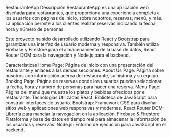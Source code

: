RestauranteApp
Descripción
RestauranteApp es una aplicación web diseñada para restaurantes, que proporciona una experiencia completa a los usuarios con páginas de inicio, sobre nosotros, reservas, menú, y más. La aplicación permite a los clientes realizar reservas indicando la fecha, hora y número de personas.

Este proyecto ha sido desarrollado utilizando React y Bootstrap para garantizar una interfaz de usuario moderna y responsiva. También utiliza Firebase y Firestore para el almacenamiento de la base de datos, React Router DOM para la navegación y Node.js para el backend.

Características
Home Page: Página de inicio con una presentación del restaurante y enlaces a las demás secciones.
About Us Page: Página sobre nosotros con información acerca del restaurante, su historia y su equipo.
Booking Page: Página de reservas donde los usuarios pueden seleccionar la fecha, hora y número de personas para hacer una reserva.
Menu Page: Página del menú que muestra los platos y bebidas ofrecidos por el restaurante.
Tecnologías Utilizadas
React: Biblioteca de JavaScript para construir interfaces de usuario.
Bootstrap: Framework CSS para diseñar sitios web y aplicaciones web responsivas y modernas.
React Router DOM: Librería para manejar la navegación en la aplicación.
Firebase & Firestore: Plataforma y base de datos en tiempo real para almacenar la información de los usuarios y reservas.
Node.js: Entorno de ejecución para JavaScript en el backend.
